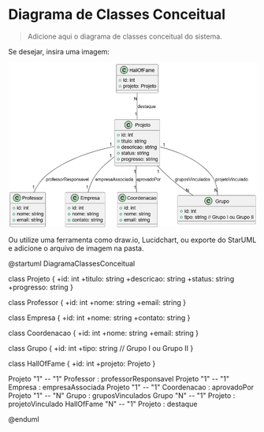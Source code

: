 # Diagrama de Classes Conceitual

> Adicione aqui o diagrama de classes conceitual do sistema.

Se desejar, insira uma imagem:

![Diagrama de Classes Conceitual](diagrama_de_classes_conceitual.png)

Ou utilize uma ferramenta como draw.io, Lucidchart, ou exporte do StarUML e adicione o arquivo de imagem na pasta.


@startuml DiagramaClassesConceitual

class Projeto {
  +id: int
  +titulo: string
  +descricao: string
  +status: string
  +progresso: string
}

class Professor {
  +id: int
  +nome: string
  +email: string
}

class Empresa {
  +id: int
  +nome: string
  +contato: string
}

class Coordenacao {
  +id: int
  +nome: string
  +email: string
}

class Grupo {
  +id: int
  +tipo: string // Grupo I ou Grupo II
}

class HallOfFame {
  +id: int
  +projeto: Projeto
}

Projeto "1" -- "1" Professor : professorResponsavel
Projeto "1" -- "1" Empresa : empresaAssociada
Projeto "1" -- "1" Coordenacao : aprovadoPor
Projeto "1" -- "N" Grupo : gruposVinculados
Grupo "N" -- "1" Projeto : projetoVinculado
HallOfFame "N" -- "1" Projeto : destaque

@enduml